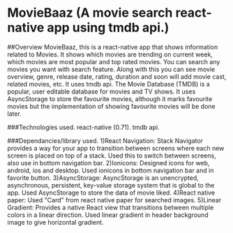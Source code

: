 # MovieBaaz (A movie search react-native app using tmdb api.)

##Overview
MovieBaaz, this is a react-native app that shows information related to Movies. It shows which movies are trending on current week, which movies are most popular and top rated movies.
You can search any movies you want with search feature.
Along with this you can see movie overview, genre, release date, rating, duration and soon will add movie cast, related movies, etc.
It uses tmdb api. The Movie Database (TMDB) is a popular, user editable database for movies and TV shows.
It uses AsyncStorage to store the favourite movies, although it marks favourite movies but the implementation of showing favourite movies will be done later.

###Technologies used.
react-native (0.71).
tmdb api.

###Dependancies/library used.
1)React Navigation: Stack Navigator provides a way for your app to transition between screens where each new screen is placed on top of a stack. Used this to switch between screens, also use in bottom navigation bar.
2)Ionicons: Designed icons for web, android, ios and desktop. Used ionicons in bottom navigation bar and in favorite button.
3)AsyncStorage: AsyncStorage is an unencrypted, asynchronous, persistent, key-value storage system that is global to the app. Used AsyncStorage to store the data of movie liked.
4)React native paper: Used "Card" from react native paper for searched images.
5)Linear Gradient: Provides a native React view that transitions between multiple colors in a linear direction. Used linear gradient in header background image to give horizontal gradient.


